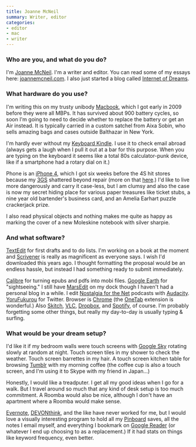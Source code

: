 ```yaml
---
title: Joanne McNeil
summary: Writer, editor
categories:
- editor
- mac
- writer
---
```


### Who are you, and what do you do?

I'm [Joanne McNeil](http://twitter.com/jomc/ "Joanne's Twitter account."). I'm a writer and editor. You can read some of my essays here: [joannemcneil.com](http://joannemcneil.com/ "Joanne's website."). I also just started a blog called [Internet of Dreams](http://internet-of-dreams.tumblr.com/ "Joanne's Tumblr site.").

### What hardware do you use?

I'm writing this on my trusty unibody [Macbook][], which I got early in 2009 before they were all MBPs. It has survived about 900 battery cycles, so soon I'm going to need to decide whether to replace the battery or get an Air instead. It is typically carried in a custom satchel from Aixa Sobin, who sells amazing bags and cases outside Balthazar in New York.

I'm hardly ever without my [Keyboard Kindle][kindle]. I use it to check email abroad (always gets a laugh when I pull it out at a bar for this purpose. When you are typing on the keyboard it seems like a total 80s calculator-punk device, like if a smartphone had a rotary dial on it.)

Phone is an [iPhone 4][iphone-4], which I got six weeks before the 4S hit stores because my [3GS][iphone-3gs] shattered beyond repair (more on that [here](http://joannemcneil.com/index.php?/project/my-broken-iphone/ "Joanne's post on her broken iPhone screen.").) I'd like to live more dangerously and carry it case-less, but I am clumsy and also the case is now my secret hiding place for various paper treasures like ticket stubs, a nine year old bartender's business card, and an Amelia Earhart puzzle crackerjack prize.

I also read physical objects and nothing makes me quite as happy as marking the cover of a new Moleskine notebook with silver sharpie.

### And what software?

[TextEdit][] for first drafts and to do lists. I'm working on a book at the moment and [Scrivener][] is really as magnificent as everyone says. I wish I'd downloaded this years ago. I thought formatting the proposal would be an endless hassle, but instead I had something ready to submit immediately.

[Calibre][] for turning epubs and pdfs into mobi files. [Google Earth][google-earth] for "sightseeing." I still have [MarsEdit][] on my dock though I haven't had a personal blog in a while. I edit [Nostalgia for the Net](http://nostalgia4net.tumblr.com/ "Joanne's podcast on people's earliest Internet memories.") podcasts with [Audacity][]. [YoruFukurou][] for Twitter. Browser is [Chrome][] (the [OneTab][] extension is wonderful.) Also [Skitch][], [VLC][], [Dropbox][], and [Spotify][], of course. I'm probably forgetting some other things, but really my day-to-day is usually typing & surfing.

### What would be your dream setup?

I'd like it if my bedroom walls were touch screens with [Google Sky][google-sky] rotating slowly at random at night. Touch screen tiles in my shower to check the weather. Touch screen barrettes in my hair. A touch screen kitchen table for browsing [Tumblr][] with my morning coffee (the coffee cup is also a touch screen, and I'm using it to Skype with my friend in Japan...)

Honestly, I would like a treadputer. I get all my good ideas when I go for a walk. But I travel around so much that any kind of desk setup is too much commitment. A Roomba would also be nice, although I don't have an apartment where a Roomba would make sense.  

[Evernote][], [DEVONthink][], and the like have never worked for me, but I would love a visually interesting program to hold all my [Pinboard][] saves, all the notes I email myself, and everything I bookmark on [Google Reader][google-reader] (or whatever I end up choosing to as a replacement.) If it had stats on things like keyword frequency, even better.

[iphone-3gs]: https://en.wikipedia.org/wiki/IPhone_3GS "A 3 megapixel smartphone."
[iphone-4]: https://en.wikipedia.org/wiki/IPhone_4 "A smartphone."
[kindle]: https://www.amazon.com/Kindle-Ereader-ebook-reader/dp/B007HCCNJU "A digital book reader."
[macbook]: https://en.wikipedia.org/wiki/MacBook "A laptop."
[audacity]: https://sourceforge.net/projects/audacity/ "An open-source, cross-platform audio editor."
[calibre]: https://calibre-ebook.com/ "An ebook library management tool."
[chrome]: https://www.google.com/intl/en/chrome/browser/ "A WebKit-based browser, where each tab runs in its own thread."
[devonthink]: http://www.devontechnologies.com/products/devonthink/ "Software for storing all your documents, scans etc."
[dropbox]: https://www.dropbox.com/ "Online syncing and storage."
[evernote]: https://evernote.com/ "Online software for capturing notes."
[google-earth]: http://www.google.com/earth/ "Software for modelling a 3D view of our planet."
[google-reader]: https://en.wikipedia.org/wiki/Google_Reader "A web-based feed reader."
[google-sky]: https://www.google.com/sky/ "A map tool, for space."
[marsedit]: https://red-sweater.com/marsedit/ "A weblog editor for the Mac."
[onetab]: https://chrome.google.com/webstore/detail/onetab/chphlpgkkbolifaimnlloiipkdnihall "A Chrome extension for taking open tabs and putting them in a list."
[pinboard]: http://pinboard.in/ "A bookmarking web service."
[scrivener]: http://literatureandlatte.com/scrivener.php "A Mac text editor aimed at writers."
[skitch]: https://evernote.com/skitch/ "An always-on image editor for the Mac."
[spotify]: https://www.spotify.com/us/ "A music streaming service."
[textedit]: https://support.apple.com/en-us/HT2523 "A text editor included with Mac OS X."
[tumblr]: https://www.tumblr.com/ "An online personal publishing platform."
[vlc]: http://www.videolan.org/vlc/ "An open-source media player."
[yorufukurou]: https://sites.google.com/site/yorufukurou/ "A Twitter client for the Mac."
